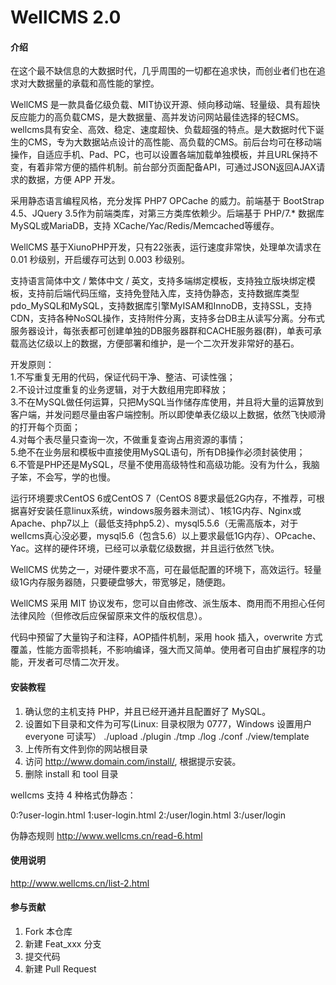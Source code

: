 # WellCMS 2.0

#### 介绍
在这个最不缺信息的大数据时代，几乎周围的一切都在追求快，而创业者们也在追求对大数据量的承载和高性能的掌控。

WellCMS 是一款具备亿级负载、MIT协议开源、倾向移动端、轻量级、具有超快反应能力的高负载CMS，是大数据量、高并发访问网站最佳选择的轻CMS。wellcms具有安全、高效、稳定、速度超快、负载超强的特点。是大数据时代下诞生的CMS，专为大数据站点设计的高性能、高负载的CMS。前后台均可在移动端操作，自适应手机、Pad、PC，也可以设置各端加载单独模板，并且URL保持不变，有着非常方便的插件机制。前台部分页面配备API，可通过JSON返回AJAX请求的数据，方便 APP 开发。

采用静态语言编程风格，充分发挥 PHP7 OPCache 的威力。前端基于 BootStrap 4.5、JQuery 3.5作为前端类库，对第三方类库依赖少。后端基于 PHP/7.* 数据库MySQL或MariaDB，支持 XCache/Yac/Redis/Memcached等缓存。

WellCMS 基于XiunoPHP开发，只有22张表，运行速度非常快，处理单次请求在 0.01 秒级别，开启缓存可达到 0.003 秒级别。

支持语言简体中文 / 繁体中文 / 英文，支持多端绑定模板，支持独立版块绑定模板，支持前后端代码压缩，支持免登陆入库，支持伪静态，支持数据库类型pdo_MySQL和MySQL，支持数据库引擎MyISAM和InnoDB，支持SSL，支持CDN，支持各种NoSQL操作，支持附件分离，支持多台DB主从读写分离。分布式服务器设计，每张表都可创建单独的DB服务器群和CACHE服务器(群)，单表可承载高达亿级以上的数据，方便部署和维护，是一个二次开发非常好的基石。

 开发原则：<br>
1.不写重复无用的代码，保证代码干净、整洁、可读性强；<br>
2.不设计过度重复的业务逻辑，对于大数组用完即释放；<br>
3.不在MySQL做任何运算，只把MySQL当作储存库使用，并且将大量的运算放到客户端，并发问题尽量由客户端控制。所以即使单表亿级以上数据，依然飞快顺滑的打开每个页面；<br>
4.对每个表尽量只查询一次，不做重复查询占用资源的事情；<br>
5.绝不在业务层和模板中直接使用MySQL语句，所有DB操作必须封装使用；<br>
6.不管是PHP还是MySQL，尽量不使用高级特性和高级功能。没有为什么，我脑子笨，不会写，学的也慢。

运行环境要求CentOS 6或CentOS 7（CentOS 8要求最低2G内存，不推荐，可根据喜好安装任意linux系统，windows服务器未测试）、1核1G内存、Nginx或Apache、php7以上（最低支持php5.2）、mysql5.5.6（无需高版本，对于wellcms真心没必要，mysql5.6（包含5.6）以上要求最低1G内存）、OPcache、Yac。这样的硬件环境，已经可以承载亿级数据，并且运行依然飞快。

WellCMS 优势之一，对硬件要求不高，可在最低配置的环境下，高效运行。轻量级1G内存服务器随，只要硬盘够大，带宽够足，随便跑。

WellCMS 采用 MIT 协议发布，您可以自由修改、派生版本、商用而不用担心任何法律风险（但修改后应保留原来文件的版权信息）。

代码中预留了大量钩子和注释，AOP插件机制，采用 hook 插入，overwrite 方式覆盖，性能方面零损耗，不影响编译，强大而又简单。使用者可自由扩展程序的功能，开发者可尽情二次开发。

#### 安装教程

1. 确认您的主机支持 PHP，并且已经开通并且配置好了 MySQL。
3. 设置如下目录和文件为可写(Linux: 目录权限为 0777，Windows 设置用户 everyone 可读写）
    ./upload
    ./plugin
    ./tmp
    ./log
    ./conf
    ./view/template
4. 上传所有文件到你的网站根目录
5. 访问 http://www.domain.com/install/, 根据提示安装。
6. 删除 install 和 tool 目录

wellcms 支持 4 种格式伪静态：

0:?user-login.html
1:user-login.html
2:/user/login.html
3:/user/login

伪静态规则
http://www.wellcms.cn/read-6.html

#### 使用说明

http://www.wellcms.cn/list-2.html

#### 参与贡献

1.  Fork 本仓库
2.  新建 Feat_xxx 分支
3.  提交代码
4.  新建 Pull Request
